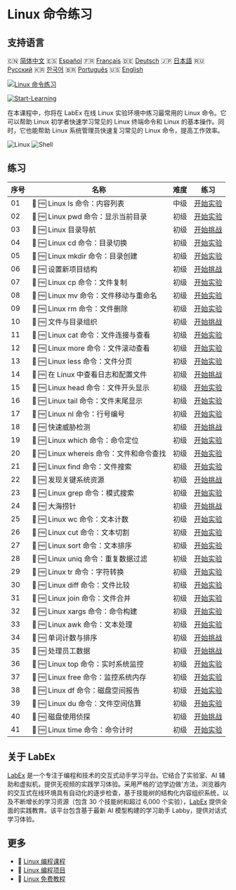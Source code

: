 # Linux 命令练习

## 支持语言

🇨🇳 [简体中文](README_zh.md) 🇪🇸 [Español](README_es.md) 🇫🇷 [Français](README_fr.md) 🇩🇪 [Deutsch](README_de.md) 🇯🇵 [日本語](README_ja.md) 🇷🇺 [Русский](README_ru.md) 🇰🇷 [한국어](README_ko.md) 🇧🇷 [Português](README_pt.md) 🇺🇸 [English](README.md) 

[![Linux 命令练习](https://cover-creator.labex.io/linux-basic-commands-practice-online.png?lang=zh)](https://labex.io/zh/courses/linux-basic-commands-practice-online)

[![Start-Learning](https://img.shields.io/badge/Start-Learning-whitesmoke?style=for-the-badge)](https://labex.io/zh/courses/linux-basic-commands-practice-online)

在本课程中，你将在 LabEx 在线 Linux 实验环境中练习最常用的 Linux 命令。它可以帮助 Linux 初学者快速学习常见的 Linux 终端命令和 Linux 的基本操作。同时，它也能帮助 Linux 系统管理员快速复习常见的 Linux 命令，提高工作效率。

![Linux](https://img.shields.io/badge/Linux-whitesmoke?style=for-the-badge&logo=linux)
![Shell](https://img.shields.io/badge/Shell-whitesmoke?style=for-the-badge&logo=shell)


## 练习

|   序号 | 名称                                     | 难度   | 练习                                                                                                                                                                    |
|--------|------------------------------------------|--------|-------------------------------------------------------------------------------------------------------------------------------------------------------------------------|
|     01 | 🧩 🆓 Linux ls 命令：内容列表            | 中级   | <a target='_blank' href='https://labex.io/zh/labs/linux-linux-ls-command-content-listing-219205?course=linux-basic-commands-practice-online'>开始实验</a>               |
|     02 | 🧩 🆓 Linux pwd 命令：显示当前目录       | 初级   | <a target='_blank' href='https://labex.io/zh/labs/linux-linux-pwd-command-directory-displaying-209734?course=linux-basic-commands-practice-online'>开始实验</a>         |
|     03 | 🎯 🆓 Linux 目录导航                     | 初级   | <a target='_blank' href='https://labex.io/zh/labs/linux-directory-navigation-387844?course=linux-basic-commands-practice-online'>开始挑战</a>                           |
|     04 | 🧩 🆓 Linux cd 命令：目录切换            | 初级   | <a target='_blank' href='https://labex.io/zh/labs/linux-linux-cd-command-directory-changing-209733?course=linux-basic-commands-practice-online'>开始实验</a>            |
|     05 | 🧩 🆓 Linux mkdir 命令：目录创建         | 初级   | <a target='_blank' href='https://labex.io/zh/labs/linux-linux-mkdir-command-directory-creating-209739?course=linux-basic-commands-practice-online'>开始实验</a>         |
|     06 | 🎯 🆓 设置新项目结构                     | 初级   | <a target='_blank' href='https://labex.io/zh/labs/linux-setting-up-a-new-project-structure-387859?course=linux-basic-commands-practice-online'>开始挑战</a>             |
|     07 | 🧩 🆓 Linux cp 命令：文件复制            | 初级   | <a target='_blank' href='https://labex.io/zh/labs/linux-linux-cp-command-file-copying-209744?course=linux-basic-commands-practice-online'>开始实验</a>                  |
|     08 | 🧩 🆓 Linux mv 命令：文件移动与重命名    | 初级   | <a target='_blank' href='https://labex.io/zh/labs/linux-linux-mv-command-file-moving-and-renaming-209743?course=linux-basic-commands-practice-online'>开始实验</a>      |
|     09 | 🧩 🆓 Linux rm 命令：文件删除            | 初级   | <a target='_blank' href='https://labex.io/zh/labs/linux-linux-rm-command-file-removing-209741?course=linux-basic-commands-practice-online'>开始实验</a>                 |
|     10 | 🎯 🆓 文件与目录组织                     | 初级   | <a target='_blank' href='https://labex.io/zh/labs/linux-organizing-files-and-directories-387877?course=linux-basic-commands-practice-online'>开始挑战</a>               |
|     11 | 🧩 🆓 Linux cat 命令：文件连接与查看     | 初级   | <a target='_blank' href='https://labex.io/zh/labs/linux-linux-cat-command-file-concatenating-210986?course=linux-basic-commands-practice-online'>开始实验</a>           |
|     12 | 🧩 🆓 Linux more 命令：文件滚动查看      | 初级   | <a target='_blank' href='https://labex.io/zh/labs/linux-linux-more-command-file-scrolling-214299?course=linux-basic-commands-practice-online'>开始实验</a>              |
|     13 | 🧩 🆓 Linux less 命令：文件分页          | 初级   | <a target='_blank' href='https://labex.io/zh/labs/linux-linux-less-command-file-paging-214301?course=linux-basic-commands-practice-online'>开始实验</a>                 |
|     14 | 🎯 🆓 在 Linux 中查看日志和配置文件      | 初级   | <a target='_blank' href='https://labex.io/zh/labs/linux-viewing-log-and-configuration-files-in-linux-387914?course=linux-basic-commands-practice-online'>开始挑战</a>   |
|     15 | 🧩 🆓 Linux head 命令：文件开头显示      | 初级   | <a target='_blank' href='https://labex.io/zh/labs/linux-linux-head-command-file-beginning-display-214302?course=linux-basic-commands-practice-online'>开始实验</a>      |
|     16 | 🧩 🆓 Linux tail 命令：文件末尾显示      | 初级   | <a target='_blank' href='https://labex.io/zh/labs/linux-linux-tail-command-file-end-display-214303?course=linux-basic-commands-practice-online'>开始实验</a>            |
|     17 | 🧩 🆓 Linux nl 命令：行号编号            | 初级   | <a target='_blank' href='https://labex.io/zh/labs/linux-linux-nl-command-line-numbering-210988?course=linux-basic-commands-practice-online'>开始实验</a>                |
|     18 | 🎯 🆓 快速威胁检测                       | 初级   | <a target='_blank' href='https://labex.io/zh/labs/linux-rapid-threat-detection-387930?course=linux-basic-commands-practice-online'>开始挑战</a>                         |
|     19 | 🧩 🆓 Linux which 命令：命令定位         | 初级   | <a target='_blank' href='https://labex.io/zh/labs/linux-linux-which-command-command-locating-215210?course=linux-basic-commands-practice-online'>开始实验</a>           |
|     20 | 🧩 🆓 Linux whereis 命令：文件和命令查找 | 初级   | <a target='_blank' href='https://labex.io/zh/labs/linux-linux-whereis-command-file-and-command-finding-215211?course=linux-basic-commands-practice-online'>开始实验</a> |
|     21 | 🧩 🆓 Linux find 命令：文件搜索          | 初级   | <a target='_blank' href='https://labex.io/zh/labs/linux-linux-find-command-file-searching-219191?course=linux-basic-commands-practice-online'>开始实验</a>              |
|     22 | 🎯 🆓 发现关键系统资源                   | 初级   | <a target='_blank' href='https://labex.io/zh/labs/linux-discover-critical-system-resources-388032?course=linux-basic-commands-practice-online'>开始挑战</a>             |
|     23 | 🧩 🆓 Linux grep 命令：模式搜索          | 初级   | <a target='_blank' href='https://labex.io/zh/labs/linux-linux-grep-command-pattern-searching-219192?course=linux-basic-commands-practice-online'>开始实验</a>           |
|     24 | 🎯 🆓 大海捞针                           | 初级   | <a target='_blank' href='https://labex.io/zh/labs/linux-needle-in-the-haystack-388109?course=linux-basic-commands-practice-online'>开始挑战</a>                         |
|     25 | 🧩 🆓 Linux wc 命令：文本计数            | 初级   | <a target='_blank' href='https://labex.io/zh/labs/linux-linux-wc-command-text-counting-219200?course=linux-basic-commands-practice-online'>开始实验</a>                 |
|     26 | 🧩 🆓 Linux cut 命令：文本切割           | 初级   | <a target='_blank' href='https://labex.io/zh/labs/linux-linux-cut-command-text-cutting-219187?course=linux-basic-commands-practice-online'>开始实验</a>                 |
|     27 | 🧩 🆓 Linux sort 命令：文本排序          | 初级   | <a target='_blank' href='https://labex.io/zh/labs/linux-linux-sort-command-text-sorting-219196?course=linux-basic-commands-practice-online'>开始实验</a>                |
|     28 | 🧩 🆓 Linux uniq 命令：重复数据过滤      | 初级   | <a target='_blank' href='https://labex.io/zh/labs/linux-linux-uniq-command-duplicate-filtering-219199?course=linux-basic-commands-practice-online'>开始实验</a>         |
|     29 | 🧩 🆓 Linux tr 命令：字符转换            | 初级   | <a target='_blank' href='https://labex.io/zh/labs/linux-linux-tr-command-character-translating-219198?course=linux-basic-commands-practice-online'>开始实验</a>         |
|     30 | 🧩 🆓 Linux diff 命令：文件比较          | 初级   | <a target='_blank' href='https://labex.io/zh/labs/linux-linux-diff-command-file-comparing-219189?course=linux-basic-commands-practice-online'>开始实验</a>              |
|     31 | 🧩 🆓 Linux join 命令：文件合并          | 初级   | <a target='_blank' href='https://labex.io/zh/labs/linux-linux-join-command-file-joining-219193?course=linux-basic-commands-practice-online'>开始实验</a>                |
|     32 | 🧩 🆓 Linux xargs 命令：命令构建         | 初级   | <a target='_blank' href='https://labex.io/zh/labs/linux-linux-xargs-command-command-building-219201?course=linux-basic-commands-practice-online'>开始实验</a>           |
|     33 | 🧩 🆓 Linux awk 命令：文本处理           | 初级   | <a target='_blank' href='https://labex.io/zh/labs/linux-linux-awk-command-text-processing-388493?course=linux-basic-commands-practice-online'>开始实验</a>              |
|     34 | 🎯 🆓 单词计数与排序                     | 初级   | <a target='_blank' href='https://labex.io/zh/labs/linux-word-count-and-sorting-388125?course=linux-basic-commands-practice-online'>开始挑战</a>                         |
|     35 | 🎯 🆓 处理员工数据                       | 初级   | <a target='_blank' href='https://labex.io/zh/labs/linux-processing-employees-data-388132?course=linux-basic-commands-practice-online'>开始挑战</a>                      |
|     36 | 🧩 🆓 Linux top 命令：实时系统监控       | 初级   | <a target='_blank' href='https://labex.io/zh/labs/linux-linux-top-command-real-time-system-monitoring-388500?course=linux-basic-commands-practice-online'>开始实验</a>  |
|     37 | 🧩 🆓 Linux free 命令：监控系统内存      | 初级   | <a target='_blank' href='https://labex.io/zh/labs/linux-linux-free-command-monitoring-system-memory-388496?course=linux-basic-commands-practice-online'>开始实验</a>    |
|     38 | 🧩 🆓 Linux df 命令：磁盘空间报告        | 初级   | <a target='_blank' href='https://labex.io/zh/labs/linux-linux-df-command-disk-space-reporting-219188?course=linux-basic-commands-practice-online'>开始实验</a>          |
|     39 | 🧩 🆓 Linux du 命令：文件空间估算        | 初级   | <a target='_blank' href='https://labex.io/zh/labs/linux-linux-du-command-file-space-estimating-219190?course=linux-basic-commands-practice-online'>开始实验</a>         |
|     40 | 🎯 🆓 磁盘使用侦探                       | 初级   | <a target='_blank' href='https://labex.io/zh/labs/linux-disk-usage-detective-388099?course=linux-basic-commands-practice-online'>开始挑战</a>                           |
|     41 | 🧩 🆓 Linux time 命令：命令计时          | 初级   | <a target='_blank' href='https://labex.io/zh/labs/linux-linux-time-command-command-timing-219197?course=linux-basic-commands-practice-online'>开始实验</a>              |

## 关于 LabEx

[LabEx](https://labex.io) 是一个专注于编程和技术的交互式动手学习平台。它结合了实验室、AI 辅助和虚拟机，提供无视频的实践学习体验。采用严格的'边学边做'方法，浏览器内的交互式在线环境具有自动化的逐步检查，基于技能树的结构化内容组织系统，以及不断增长的学习资源（包含 30 个技能树和超过 6,000 个实验），[LabEx](https://labex.io) 提供全面的实践教育。该平台包含基于最新 AI 模型构建的学习助手 Labby，提供对话式学习体验。

## 更多

- 🔗 [Linux 编程课程](https://github.com/labex-labs/awesome-programming-courses)
- 🔗 [Linux 编程项目](https://github.com/labex-labs/awesome-programming-projects)
- 🔗 [Linux 免费教程](https://github.com/labex-labs/linux-free-tutorials)

